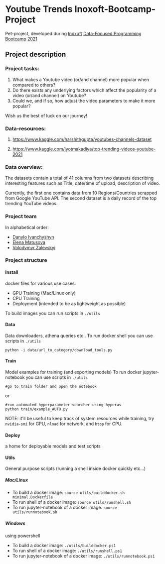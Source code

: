 # Youtube Trends Inoxoft-Bootcamp-Project

Pet-project, developed during [Inoxoft](https://inoxoft.com/) [Data-Focused Programming Bootcamp](https://inoxoft.com/course/data-focused-programming/) [2021](https://dou.ua/calendar/37008/)

## Project description

### Project tasks:

1. What makes a Youtube video (or/and channel) more popular when compared to others?
2. Do there exists any underlying factors which affect the popularity of a video (or/and channel) on Youtube?
3. Could we, and if so, how adjust the video parameters to make it more popular?

Wish us the best of luck on our journey!

### Data-resources:

1. https://www.kaggle.com/harshithgupta/youtubes-channels-dataset

2. https://www.kaggle.com/jyotmakadiya/top-trending-videos-youtube-2021

### Data overview:

The datasets contain a total of 41 columns from two datasets describing interesting features such as Title, date/time of upload, description of video.

Currently, the first one contains data from 10 Regions/Countries scrapped from Google YouTube API. The second dataset is a daily record of the top trending YouTube videos.

### Project team

In alphabetical order:

- [Danylo Ivanchyshyn](https://github.com/DanyloIvanchyshyn)
- [Elena Matusova](https://github.com/ElenaMatusova)
- [Volodymyr Zalevskyi](https://github.com/zalevskyi)

### Project structure

#### Install

docker files for various use cases:

- GPU Training (Mac/Linux only)
- CPU Training
- Deployment (intended to be as lightweight as possible)

To build images you can run scripts in `./utils`

#### Data

Data downloaders, athena queries etc..
To run docker shell you can use scripts in `./utils`

```
python -i data/url_to_category/download_tools.py
```

#### Train

Model examples for training (and exporting models)
To run docker jupyter-notebook you can use scripts in `./utils`

```
#go to train folder and open the notebook
```

or

```
#run automated hyperparameter searcher using hyperas
python train/example_AUTO.py
```

NOTE: it'll be useful to keep track of system resources while training, try `nvidia-smi` for GPU, `nload` for network, and `htop` for CPU.

#### Deploy

a home for deployable models and test scripts

#### Utils

General purpose scripts (running a shell inside docker quickly etc...)

##### Mac/Linux

- To build a docker image: `source utils/builddocker.sh minimal.Dockerfile`
- To run shell of a docker image: `source utils/runshell.sh`
- To run jupyter-notebook of a docker image: `source utils/runnotebook.sh`

##### Windows

using powershell

- To build a docker image: `./utils/builddocker.ps1`
- To run shell of a docker image: `./utils/runshell.ps1`
- To run jupyter-notebook of a docker image: `./utils/runnotebook.ps1`
